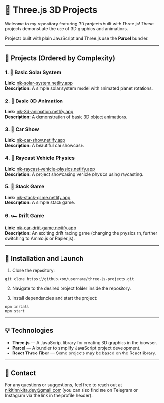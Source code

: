 # 🚀 Three.js 3D Projects

Welcome to my repository featuring 3D projects built with Three.js! These projects demonstrate the use of 3D graphics and animations. 

Projects built with plain JavaScript and Three.js use the <b>Parcel</b> bundler.

---

## 📂 Projects (Ordered by Complexity)

### 1. 🌌 Basic Solar System

**Link:** [nik-solar-system.netlify.app](https://nik-solar-system.netlify.app/)  
**Description:** A simple solar system model with animated planet rotations.

### 2. 🎥 Basic 3D Animation

**Link:** [nik-3d-animation.netlify.app](https://nik-3d-animation.netlify.app/)  
**Description:** A demonstration of basic 3D object animations.

### 3. 🚗 Car Show

**Link:** [nik-car-show.netlify.app](https://nik-car-show.netlify.app/)  
**Description:** A beautiful car showcase.

### 4. 🚙 Raycast Vehicle Physics

**Link:** [nik-raycast-vehicle-physics.netlify.app](https://nik-raycast-vehicle-physics.netlify.app)  
**Description:** A project showcasing vehicle physics using raycasting.

### 5. 🧱 Stack Game

**Link:** [nik-stack-game.netlify.app](https://nik-stack-game.netlify.app/)  
**Description:** A simple stack game.

### 6. 🏎️ Drift Game

**Link:** [nik-car-drift-game.netlify.app](https://nik-car-drift-game.netlify.app/)  
**Description:** An exciting drift racing game (changing the physics rn, further switching to Ammo.js or Rapier.js).

---

## 📜 Installation and Launch

1. Clone the repository:
```
git clone https://github.com/username/three-js-projects.git
```

2. Navigate to the desired project folder inside the repository.

3. Install dependencies and start the project:
```
npm install
npm start
```

---

## 💡 Technologies

- **Three.js** — A JavaScript library for creating 3D graphics in the browser.
- **Parcel** — A bundler to simplify JavaScript project development.
- **React Three Fiber** — Some projects may be based on the React library.

---

## 🎯 Contact

For any questions or suggestions, feel free to reach out at nikitinnikita.dev@gmail.com (you can also find me on Telegram or Instagram via the link in the profile header).

